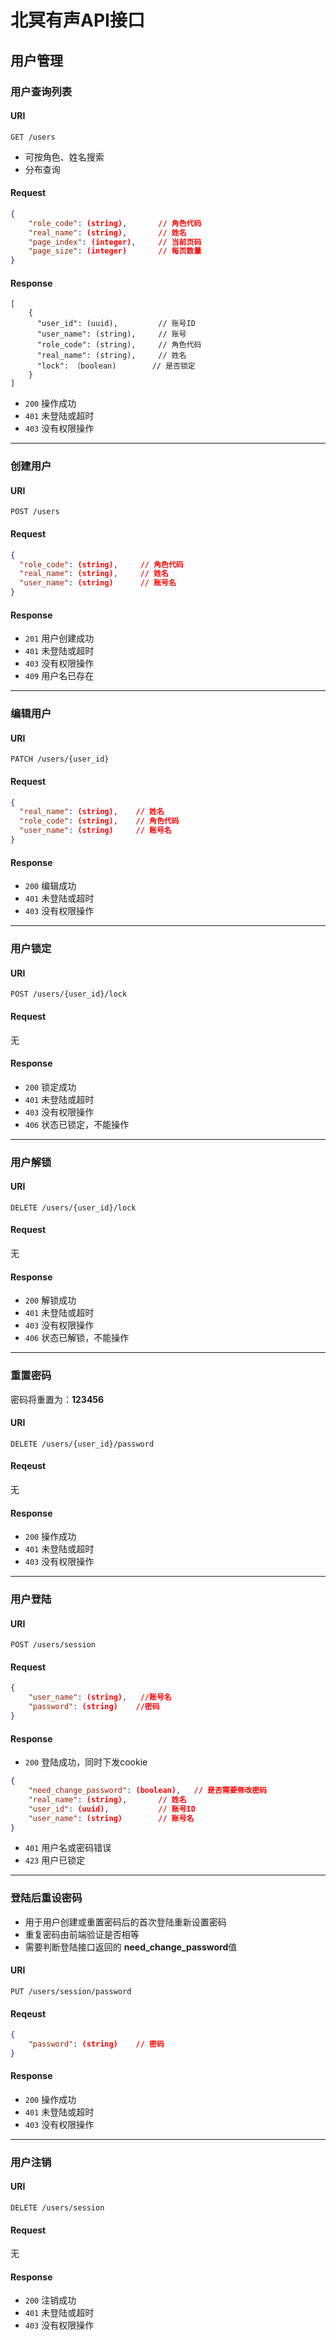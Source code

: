 # 北冥有声API接口

## 用户管理

### 用户查询列表

#### URI

`GET /users`

- 可按角色、姓名搜索
- 分布查询

#### Request
``` json
{
    "role_code": (string),       // 角色代码
    "real_name": (string),       // 姓名
    "page_index": (integer),     // 当前页码
    "page_size": (integer)       // 每页数量
}
```

#### Response
```
[
    {
      "user_id": (uuid),         // 账号ID
      "user_name": (string),     // 账号
      "role_code": (string),     // 角色代码
      "real_name": (string),     // 姓名
      "lock": （boolean)        // 是否锁定
    }
]
```

- `200` 操作成功
- `401` 未登陆或超时
- `403` 没有权限操作

----------

### 创建用户

#### URI
`POST /users` 

#### Request
```json
{
  "role_code": (string),     // 角色代码
  "real_name": (string),     // 姓名
  "user_name": (string)      // 账号名
}
```

#### Response
- `201` 用户创建成功
- `401` 未登陆或超时
- `403` 没有权限操作
- `409` 用户名已存在

----------

### 编辑用户

#### URI
`PATCH /users/{user_id}`

#### Request
``` json
{
  "real_name": (string),    // 姓名
  "role_code": (string),    // 角色代码
  "user_name": (string)     // 账号名
}
```

#### Response
- `200` 编辑成功
- `401` 未登陆或超时
- `403` 没有权限操作

----------

### 用户锁定

#### URI
`POST /users/{user_id}/lock`

#### Request
无

#### Response
- `200` 锁定成功
- `401` 未登陆或超时
- `403` 没有权限操作
- `406` 状态已锁定，不能操作

----------

### 用户解锁

#### URI
`DELETE /users/{user_id}/lock`

#### Request
无

#### Response
- `200` 解锁成功
- `401` 未登陆或超时
- `403` 没有权限操作
- `406` 状态已解锁，不能操作

----------

### 重置密码

密码将重置为：**123456**

#### URI
`DELETE /users/{user_id}/password`

#### Reqeust
无

#### Response
- `200` 操作成功
- `401` 未登陆或超时
- `403` 没有权限操作

----------

### 用户登陆

#### URI
`POST /users/session`

#### Request
```json
{
    "user_name": (string),   //账号名
    "password": (string)    //密码
}
```

#### Response
- `200`     登陆成功，同时下发cookie
``` json
{
    "need_change_password": (boolean),   // 是否需要修改密码
    "real_name": (string),       // 姓名
    "user_id": (uuid),           // 账号ID
    "user_name": (string)        // 账号名
}

```

- `401` 用户名或密码错误
- `423` 用户已锁定


----------
### 登陆后重设密码

- 用于用户创建或重置密码后的首次登陆重新设置密码
- 重复密码由前端验证是否相等
- 需要判断登陆接口返回的 **need_change_password**值

#### URI
`PUT /users/session/password`

#### Reqeust
```json
{
    "password": (string)    // 密码
}
```

#### Response
- `200` 操作成功
- `401` 未登陆或超时
- `403` 没有权限操作

----------
### 用户注销

#### URI
`DELETE /users/session`

#### Request
无

#### Response
- `200` 注销成功
- `401` 未登陆或超时
- `403` 没有权限操作